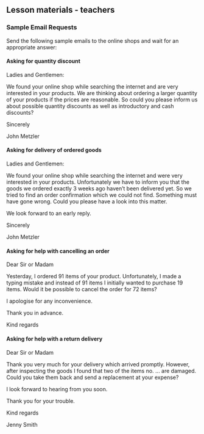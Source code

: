 ## Lesson materials - teachers

### Sample Email Requests

Send the following sample emails to the online shops and wait for an appropriate answer:

#### **Asking for quantity discount**

Ladies and Gentlemen:

We found your online shop while searching the internet and are very interested in your products. We are thinking about ordering a larger quantity of your products if the prices are reasonable. So could you please inform us about possible quantity discounts as well as introductory and cash discounts?

Sincerely

John Metzler

#### **Asking for delivery of ordered goods**

Ladies and Gentlemen:

We found your online shop while searching the internet and were very interested in your products. Unfortunately we have to inform you that the goods we ordered exactly 3 weeks ago haven’t been delivered yet. So we tried to find an order confirmation which we could not find. Something must have gone wrong. Could you please have a look into this matter.

We look forward to an early reply.

Sincerely

John Metzler

#### Asking for help with cancelling an order

Dear Sir or Madam

Yesterday, I ordered 91 items of your product. Unfortunately, I made a typing mistake and instead of 91 items I initially wanted to purchase 19 items. Would it be possible to cancel the order for 72 items?

I apologise for any inconvenience.

Thank you in advance.

Kind regards

#### Asking for help with a return delivery

Dear Sir or Madam

Thank you very much for your delivery which arrived promptly. However, after inspecting the goods I found that two of the items no. ... are damaged. Could you take them back and send a replacement at your expense?

I look forward to hearing from you soon.

Thank you for your trouble.

Kind regards

Jenny Smith

